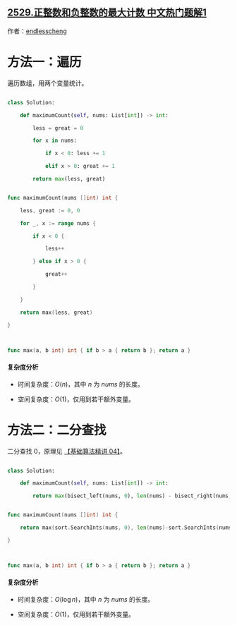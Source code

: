 ## [2529.正整数和负整数的最大计数 中文热门题解1](https://leetcode.cn/problems/maximum-count-of-positive-integer-and-negative-integer/solutions/100000/mo-ni-by-endlesscheng-8e43)

作者：[endlesscheng](https://leetcode.cn/u/endlesscheng)
# 方法一：遍历

遍历数组，用两个变量统计。

```py [sol1-Python3]
class Solution:
    def maximumCount(self, nums: List[int]) -> int:
        less = great = 0
        for x in nums:
            if x < 0: less += 1
            elif x > 0: great += 1
        return max(less, great)
```

```go [sol1-Go]
func maximumCount(nums []int) int {
	less, great := 0, 0
	for _, x := range nums {
		if x < 0 {
			less++
		} else if x > 0 {
			great++
		}
	}
	return max(less, great)
}

func max(a, b int) int { if b > a { return b }; return a }
```

#### 复杂度分析

- 时间复杂度：$O(n)$，其中 $n$ 为 $\textit{nums}$ 的长度。
- 空间复杂度：$O(1)$，仅用到若干额外变量。

# 方法二：二分查找

二分查找 $0$，原理见 [【基础算法精讲 04】](https://www.bilibili.com/video/BV1AP41137w7/)。

```py [sol1-Python3]
class Solution:
    def maximumCount(self, nums: List[int]) -> int:
        return max(bisect_left(nums, 0), len(nums) - bisect_right(nums, 0))
```

```go [sol1-Go]
func maximumCount(nums []int) int {
	return max(sort.SearchInts(nums, 0), len(nums)-sort.SearchInts(nums, 1))
}

func max(a, b int) int { if b > a { return b }; return a }
```

#### 复杂度分析

- 时间复杂度：$O(\log n)$，其中 $n$ 为 $\textit{nums}$ 的长度。
- 空间复杂度：$O(1)$，仅用到若干额外变量。
